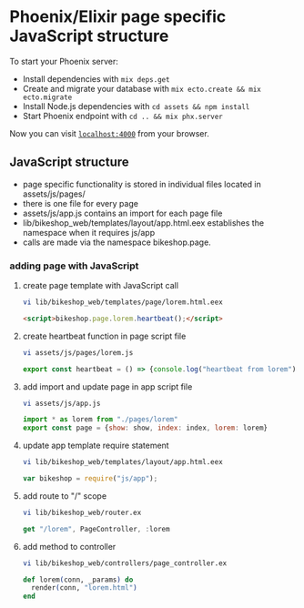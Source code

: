 # Phoenix/Elixir page specific JavaScript structure

To start your Phoenix server:

  * Install dependencies with `mix deps.get`
  * Create and migrate your database with `mix ecto.create && mix ecto.migrate`
  * Install Node.js dependencies with `cd assets && npm install`
  * Start Phoenix endpoint with `cd .. && mix phx.server`

Now you can visit [`localhost:4000`](http://localhost:4000) from your browser.

## JavaScript structure

  * page specific functionality is stored in individual files located in assets/js/pages/
  * there is one file for every page
  * assets/js/app.js contains an import for each page file
  * lib/bikeshop_web/templates/layout/app.html.eex establishes the namespace when it requires js/app
  * calls are made via the namespace bikeshop.page.
  ### adding page with JavaScript
  
1. create page template with JavaScript call
  
    ```bash
    vi lib/bikeshop_web/templates/page/lorem.html.eex
    ```
    ```html
    <script>bikeshop.page.lorem.heartbeat();</script>
    ```

1. create heartbeat function in page script file

    ```bash
    vi assets/js/pages/lorem.js
    ```
    ```javascript  
    export const heartbeat = () => {console.log("heartbeat from lorem");};
    ```

1. add import and update page in app script file

    ```bash
    vi assets/js/app.js
    ```
    ```javascript  
    import * as lorem from "./pages/lorem"
    export const page = {show: show, index: index, lorem: lorem}
    ```

1. update app template require statement
    
    ```bash
    vi lib/bikeshop_web/templates/layout/app.html.eex
    ```
    ```javascript  
    var bikeshop = require("js/app");
    ```
    
1. add route to "/" scope
    
    ```bash
    vi lib/bikeshop_web/router.ex
    ```
    ```javascript  
    get "/lorem", PageController, :lorem
    ```
    
1. add method to controller
    
    ```bash
    vi lib/bikeshop_web/controllers/page_controller.ex
    ```
    ```elixir  
    def lorem(conn, _params) do
      render(conn, "lorem.html")
    end
    ```    
